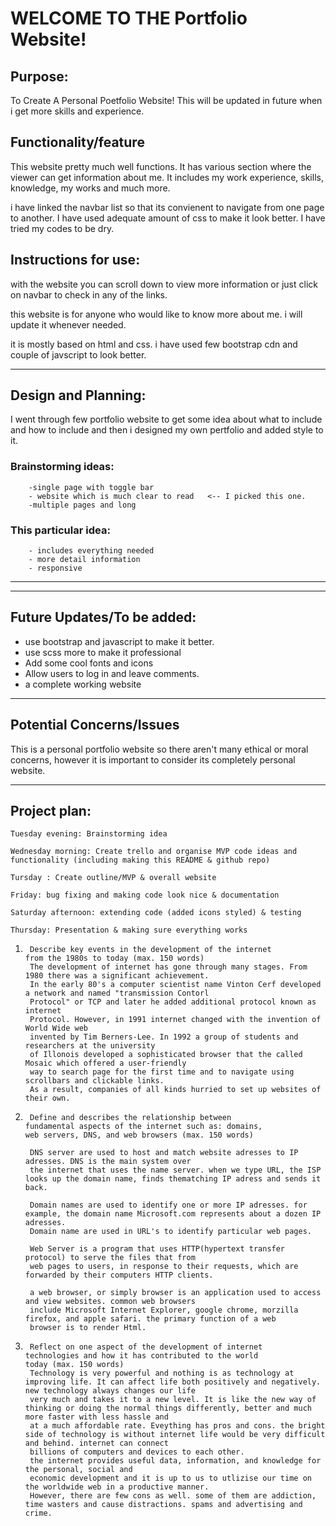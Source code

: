 

# WELCOME TO THE Portfolio Website!

## Purpose:

To Create A Personal Poetfolio Website! This will be updated in future when i get more skills and experience.

## Functionality/feature

This website pretty much well functions. It has various section where the viewer can get information about me. It includes my work experience, skills, knowledge, my works and much more.

i have linked the navbar list so that its convienent to navigate from one page to another. I have used adequate amount of css to make it look better. I have tried my codes to be dry.

## Instructions for use:
 with the website you can scroll down to view more information or just click on navbar to check in any of the links.

 this website is for anyone who would like to know more about me.
 i will update it whenever needed.

 it is mostly based on html and css. i have used few bootstrap cdn and couple of javscript to look better.

-------------------------------------------------------------------------------------------------------------------

## Design and Planning:
 I went through few portfolio website to get some idea about what to include and how to include and then i designed my own pertfolio and added style to it.

### Brainstorming ideas:
        -single page with toggle bar
        - website which is much clear to read   <-- I picked this one.
        -multiple pages and long


### This particular idea: 
        - includes everything needed
        - more detail information
        - responsive

-------------------------------------------------------------------------------------------------------------------
 
-------------------------------------------------------------------------------------------------------------------
## Future Updates/To be added:
 
 - use bootstrap and javascript to make it better.
 - use scss more to make it professional
 - Add some cool fonts and icons 
 - Allow users to log in and leave comments.
 - a complete working website
----------------------------------------------------------------------------------------------------------------
## Potential Concerns/Issues

This is a personal portfolio website so there aren't many ethical or moral concerns, however it is important to consider its completely personal website.

----------------------------------------------------------------------------------------------------------------
## Project plan:

    Tuesday evening: Brainstorming idea

    Wednesday morning: Create trello and organise MVP code ideas and functionality (including making this README & github repo)

    Tursday : Create outline/MVP & overall website

    Friday: bug fixing and making code look nice & documentation

    Saturday afternoon: extending code (added icons styled) & testing

    Thursday: Presentation & making sure everything works




1.      Describe key events in the development of the internet           from the 1980s to today (max. 150 words)
        The development of internet has gone through many stages. From 1980 there was a significant achievement.
        In the early 80's a computer scientist name Vinton Cerf developed a network and named "transmission Contorl
        Protocol" or TCP and later he added additional protocol known as internet
        Protocol. However, in 1991 internet changed with the invention of World Wide web 
        invented by Tim Berners-Lee. In 1992 a group of students and researchers at the university
        of Illonois developed a sophisticated browser that the called Mosaic which offered a user-friendly
        way to search page for the first time and to navigate using scrollbars and clickable links.
        As a result, companies of all kinds hurried to set up websites of their own.



2.      Define and describes the relationship between                    fundamental aspects of the internet such as: domains,            web servers, DNS, and web browsers (max. 150 words)

        DNS server are used to host and match website adresses to IP adresses. DNS is the main system over
        the internet that uses the name server. when we type URL, the ISP looks up the domain name, finds thematching IP adress and sends it back.

        Domain names are used to identify one or more IP adresses. for example, the domain name Microsoft.com represents about a dozen IP adresses.
        Domain name are used in URL's to identify particular web pages.

        Web Server is a program that uses HTTP(hypertext transfer protocol) to serve the files that from
        web pages to users, in response to their requests, which are forwarded by their computers HTTP clients.

        a web browser, or simply browser is an application used to access and view websites. common web browsers
        include Microsoft Internet Explorer, google chrome, morzilla firefox, and apple safari. the primary function of a web
        browser is to render Html.


3.      Reflect on one aspect of the development of internet             technologies and how it has contributed to the world             today (max. 150 words)
        Technology is very powerful and nothing is as technology at improving life. It can affect life both positively and negatively. new technology always changes our life
        very much and takes it to a new level. It is like the new way of thinking or doing the normal things differently, better and much more faster with less hassle and 
        at a much affordable rate. Eveything has pros and cons. the bright side of technology is without internet life would be very difficult and behind. internet can connect 
        billions of computers and devices to each other. 
        the internet provides useful data, information, and knowledge for the personal, social and 
        economic development and it is up to us to utlizise our time on the worldwide web in a productive manner.
        However, there are few cons as well. some of them are addiction, time wasters and cause distractions. spams and advertising and crime.